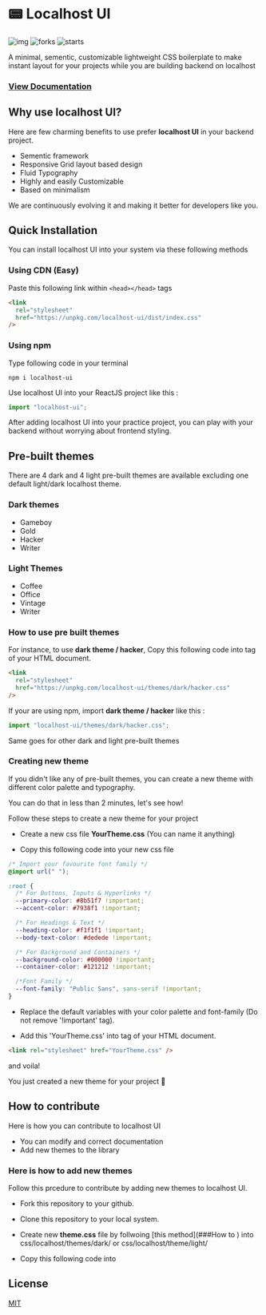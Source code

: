 # 📟 Localhost UI

![img](https://img.shields.io/badge/Licence-MIT-success) ![forks](https://img.shields.io/github/forks/fewprojects/localhost) ![starts](https://img.shields.io/github/stars/fewprojects/localhost)

A minimal, sementic, customizable lightweight CSS boilerplate to make instant layout for your projects while you are building backend on localhost

### [View Documentation](https://fewprojects.github.io/localhost/)

## Why use localhost UI?

Here are few charming benefits to use prefer **localhost UI** in your backend project.

- Sementic framework
- Responsive Grid layout based design
- Fluid Typography
- Highly and easily Customizable
- Based on minimalism

We are continuously evolving it and making it better for developers like you.

## Quick Installation

You can install localhost UI into your system via these following methods

### Using CDN (Easy)

Paste this following link within `<head></head>` tags

```html
<link
  rel="stylesheet"
  href="https://unpkg.com/localhost-ui/dist/index.css"
/>
```

### Using npm

Type following code in your terminal

```git
npm i localhost-ui
```

Use localhost UI into your ReactJS project like this :

```javascript
import "localhost-ui";
```

After adding localhost UI into your practice project, you can play with your backend without worrying about frontend styling.

## Pre-built themes

There are 4 dark and 4 light pre-built themes are available excluding one default light/dark localhost theme.

### Dark themes

- Gameboy
- Gold
- Hacker
- Writer

### Light Themes

- Coffee
- Office
- Vintage
- Writer

### How to use pre built themes

For instance, to use **dark theme / hacker**, Copy this following code into <head></head> tag of your HTML document.

```html
<link
  rel="stylesheet"
  href="https://unpkg.com/localhost-ui/themes/dark/hacker.css"
/>
```

If your are using npm, import **dark theme / hacker** like this :

```javascript
import "localhost-ui/themes/dark/hacker.css";
```

Same goes for other dark and light pre-built themes

### Creating new theme

If you didn't like any of pre-built themes, you can create a new theme with different color palette and typography.

You can do that in less than 2 minutes, let's see how!

Follow these steps to create a new theme for your project

- Create a new css file **YourTheme.css** (You can name it anything)

- Copy this following code into your new css file

```css
/* Import your favourite font family */
@import url(" ");

:root {
  /* For Buttons, Inputs & Hyperlinks */
  --primary-color: #8b51f7 !important;
  --accent-color: #7938f1 !important;

  /* For Headings & Text */
  --heading-color: #f1f1f1 !important;
  --body-text-color: #dedede !important;

  /* For Background and Containers */
  --background-color: #000000 !important;
  --container-color: #121212 !important;

  /*Font Family */
  --font-family: "Public Sans", sans-serif !important;
}
```

- Replace the default variables with your color palette and font-family (Do not remove '!important' tag).

- Add this 'YourTheme.css' into <head></head> tag of your HTML document.

```html
<link rel="stylesheet" href="YourTheme.css" />
```

and voila!

You just created a new theme for your project 🎉

## How to contribute

Here is how you can contribute to localhost UI

- You can modify and correct documentation
- Add new themes to the library

### Here is how to add new themes

Follow this prcedure to contribute by adding new themes to localhost UI.

- Fork this repository to your github.

- Clone this repository to your local system.

- Create new **theme.css** file by follwoing [this method](###How to ) into css/localhost/themes/dark/ or css/localhost/theme/light/

- Copy this following code into 

## License

[MIT](https://github.com/fewprojects/localhost/blob/master/LICENSE)
